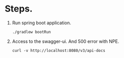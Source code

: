 # Steps.

1. Run spring boot application.
    ```shell
    ./gradlew bootRun
    ```
   
2. Access to the swagger-ui. And 500 error with NPE.
    ```shell
    curl -v http://localhost:8080/v3/api-docs
    ```